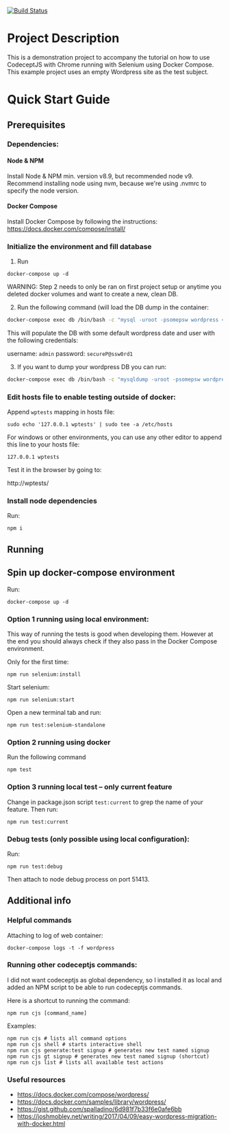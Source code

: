 [![Build Status](https://semaphoreci.com/api/v1/maksymilian-majer/codeceptjs-docker-tutorial/branches/master/shields_badge.svg)](https://semaphoreci.com/maksymilian-majer/codeceptjs-docker-tutorial)

# Project Description

This is a demonstration project to accompany the tutorial on how to use CodeceptJS with Chrome running with Selenium using Docker Compose.
This example project uses an empty Wordpress site as the test subject.

# Quick Start Guide

## Prerequisites

### Dependencies:

#### Node & NPM

Install Node & NPM min. version v8.9, but recommended node v9.
Recommend installing node using nvm, because we're using .nvmrc to specify the node version.

#### Docker Compose

Install Docker Compose by following the instructions:
https://docs.docker.com/compose/install/

### Initialize the environment and fill database

1. Run
```
docker-compose up -d
```

WARNING: Step 2 needs to only be ran on first project setup or anytime you deleted docker volumes and want to create a new, clean DB.

2. Run the following command (will load the DB dump in the container:

```bash
docker-compose exec db /bin/bash -c "mysql -uroot -psomepsw wordpress < /code/backup.sql"
```

This will populate the DB with some default wordpress date and user with the following credentials:

username: `admin`
password: `secureP@ssw0rd1`

3. If you want to dump your wordpress DB you can run:

```bash
docker-compose exec db /bin/bash -c "mysqldump -uroot -psomepsw wordpress --result-file=/code/backup.sql"
```

### Edit hosts file to enable testing outside of docker:

Append `wptests` mapping in hosts file:

```
sudo echo '127.0.0.1 wptests' | sudo tee -a /etc/hosts
```

For windows or other environments, you can use any other editor to append this line to your hosts file:
```
127.0.0.1 wptests
```

Test it in the browser by going to:

http://wptests/

### Install node dependencies

Run:

```
npm i
```

## Running

## Spin up docker-compose environment

Run:

```
docker-compose up -d
```

### Option 1 running using local environment:

This way of running the tests is good when developing them. However at the end you should always check if they also pass in the Docker Compose environment.

Only for the first time:

```
npm run selenium:install
```

Start selenium:

```
npm run selenium:start
```

Open a new terminal tab and run:

```
npm run test:selenium-standalone
```

### Option 2 running using docker

Run the following command

```
npm test
```

### Option 3 running local test – only current feature

Change in package.json script `test:current` to grep the name of your feature.
Then run:

```
npm run test:current
```

### Debug tests (only possible using local configuration):

Run:

```
npm run test:debug
```

Then attach to node debug process on port 51413.

## Additional info

### Helpful commands

Attaching to log of web container:

```
docker-compose logs -t -f wordpress
```

### Running other codeceptjs commands:

I did not want codeceptjs as global dependency, so I installed it as local and added an NPM script to be able to run codeceptjs commands.

Here is a shortcut to running the command:

```
npm run cjs [command_name]
```

Examples:

```
npm run cjs # lists all command options
npm run cjs shell # starts interactive shell
npm run cjs generate:test signup # generates new test named signup
npm run cjs gt signup # generates new test named signup (shortcut)
npm run cjs list # lists all available test actions
```

### Useful resources

* https://docs.docker.com/compose/wordpress/
* https://docs.docker.com/samples/library/wordpress/
* https://gist.github.com/spalladino/6d981f7b33f6e0afe6bb
* https://joshmobley.net/writing/2017/04/09/easy-wordpress-migration-with-docker.html